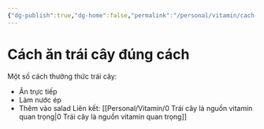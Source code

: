 ```yaml
---
{"dg-publish":true,"dg-home":false,"permalink":"/personal/vitamin/cach-an-trai-cay-dung-cach/","dgPassFrontmatter":true,"noteIcon":"","updated":"2025-01-14T22:20:21.081+07:00"}
---
```



# Cách ăn trái cây đúng cách
Một số cách thưởng thức trái cây:
- Ăn trực tiếp
- Làm nước ép
- Thêm vào salad
Liên kết: [[Personal/Vitamin/0 Trái cây là nguồn vitamin quan trọng\|0 Trái cây là nguồn vitamin quan trọng]]